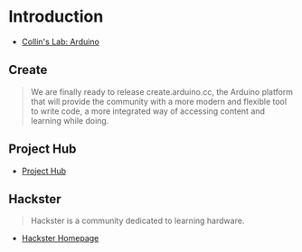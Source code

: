 Introduction
==

- [Collin's Lab: Arduino](https://www.youtube.com/watch?v=pnf8ojsK6S4)

## Create

> We are finally ready to release create.arduino.cc, the Arduino platform that will provide the community with a more modern and flexible tool to write code, a more integrated way of accessing content and learning while doing.

## Project Hub

- [Project Hub](https://create.arduino.cc/projecthub)

## Hackster

> Hackster is a community dedicated to learning hardware.

- [Hackster Homepage](https://www.hackster.io/)